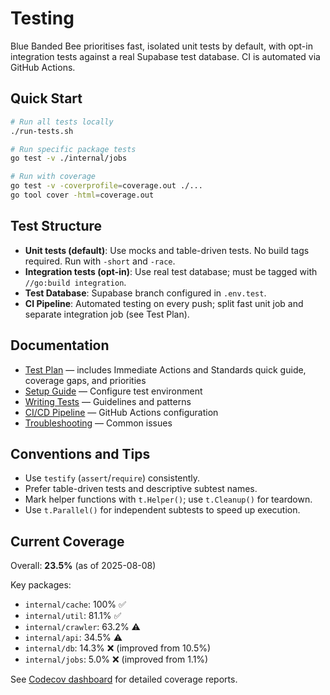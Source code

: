 # Testing

Blue Banded Bee prioritises fast, isolated unit tests by default, with opt-in integration tests against a real Supabase test database. CI is automated via GitHub Actions.

## Quick Start

```bash
# Run all tests locally
./run-tests.sh

# Run specific package tests
go test -v ./internal/jobs

# Run with coverage
go test -v -coverprofile=coverage.out ./...
go tool cover -html=coverage.out
```

## Test Structure

- **Unit tests (default)**: Use mocks and table-driven tests. No build tags required. Run with `-short` and `-race`.
- **Integration tests (opt-in)**: Use real test database; must be tagged with `//go:build integration`.
- **Test Database**: Supabase branch configured in `.env.test`.
- **CI Pipeline**: Automated testing on every push; split fast unit job and separate integration job (see Test Plan).

## Documentation

- [Test Plan](../TEST_PLAN.md) — includes Immediate Actions and Standards quick guide, coverage gaps, and priorities
- [Setup Guide](setup.md) — Configure test environment
- [Writing Tests](writing-tests.md) — Guidelines and patterns
- [CI/CD Pipeline](ci-cd.md) — GitHub Actions configuration
- [Troubleshooting](troubleshooting.md) — Common issues

## Conventions and Tips

- Use `testify` (`assert`/`require`) consistently.
- Prefer table-driven tests and descriptive subtest names.
- Mark helper functions with `t.Helper()`; use `t.Cleanup()` for teardown.
- Use `t.Parallel()` for independent subtests to speed up execution.

## Current Coverage

Overall: **23.5%** (as of 2025-08-08)

Key packages:
- `internal/cache`: 100% ✅
- `internal/util`: 81.1% ✅
- `internal/crawler`: 63.2% ⚠️
- `internal/api`: 34.5% ⚠️
- `internal/db`: 14.3% ❌ (improved from 10.5%)
- `internal/jobs`: 5.0% ❌ (improved from 1.1%)

See [Codecov dashboard](https://codecov.io/github/harvey-au/blue-banded-bee) for detailed coverage reports.
